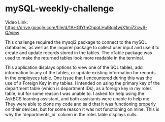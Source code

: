 # mySQL-weekly-challenge

Video Link: https://drive.google.com/file/d/1AHGlYfnChpqLHulBqi4wjX1mi72cw6-Q/view


This challenge required the mysql2 package to connect to the mySQL databases, as well as the inquirer package to collect user input and use it to create and update 
records stored in the tables. The cTable package was used to make the returned tables look more readable in the terminal.

This application displays options to view one of the SQL tables, add information to any of the tables, or update existing information for records in the employees table. 
One issue that I encountered during this was the use of a Foreign Key in my tables. I intended on using the primary key of the department table (which is department IDs), as a foreign key in my roles table, but for some reason I was unable to. I asked for help using the AskBCS learning assistant, and both assistants were unable to help me. 
They were able to clone my code and said that it was functioning properly on their devices, but for some reason it was not functioning on mine. This is why the 'departments_id' column in the roles table displays nulls.
